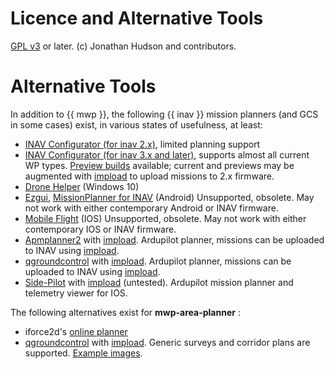 # Licence and Alternative Tools

[GPL v3](https://www.gnu.org/licenses/gpl-3.0.en.html) or later.
(c) Jonathan Hudson and contributors.

# Alternative Tools

In addition to {{ mwp }}, the following {{ inav }} mission planners (and GCS in some cases) exist, in various states of usefulness, at least:

* [INAV Configurator (for inav 2.x)](https://github.com/iNavFlight/inav-configurator/tree/2.6.1), limited planning support
* [INAV Configurator (for inav 3.x and later)]( https://github.com/iNavFlight/inav-configurator), supports almost all current WP types. [Preview builds](http://seyrsnys.myzen.co.uk/inav-configurator-next/) available; current and previews may be augmented with [impload](https://github.com/stronnag/impload/) to upload missions to 2.x firmware.
* [Drone Helper](https://www.microsoft.com/en-us/p/drone-helper/9ncs8zwxn58x?activetab=pivot:overviewtab) (Windows 10)
* [Ezgui](https://play.google.com/store/apps/details?id=com.ezio.multiwii&hl=en_GB), [MissionPlanner for INAV](https://play.google.com/store/apps/details?id=com.eziosoft.ezgui.inav&hl=en) (Android) Unsupported, obsolete. May not work with either contemporary Android or INAV firmware.
* [Mobile Flight](https://github.com/flyinghead/mobile-flight) (IOS) Unsupported, obsolete. May not work with either contemporary IOS or INAV firmware.
* [Apmplanner2](https://ardupilot.org/planner2/) with [impload](https://github.com/stronnag/impload/). Ardupilot planner, missions can be uploaded to INAV using [impload](https://github.com/stronnag/impload/).
* [qgroundcontrol](https://docs.qgroundcontrol.com/master/en/) with [impload](https://github.com/stronnag/impload/). Ardupilot planner, missions can be uploaded to INAV using [impload](https://github.com/stronnag/impload/).
* [Side-Pilot](https://sidepilot.net/) with [impload](https://github.com/stronnag/impload)  (untested). Ardupilot mission planner and telemetry viewer for IOS.

The following alternatives exist for **mwp-area-planner** :

* iforce2d's [online planner](http://www.iforce2d.net/surveyplanner)
*  [qgroundcontrol](https://docs.qgroundcontrol.com/master/en/) with [impload](https://github.com/stronnag/impload/). Generic surveys and corridor plans are supported. [Example images](https://github.com/stronnag/impload/releases/tag/3.146.697).
